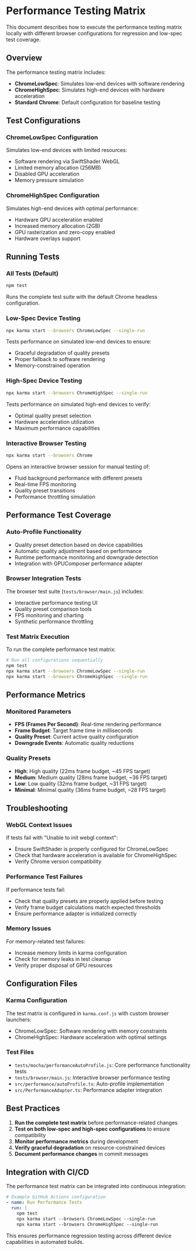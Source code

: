 # Performance Testing Matrix

This document describes how to execute the performance testing matrix locally with different browser configurations for regression and low-spec test coverage.

## Overview

The performance testing matrix includes:
- **ChromeLowSpec**: Simulates low-end devices with software rendering
- **ChromeHighSpec**: Simulates high-end devices with hardware acceleration
- **Standard Chrome**: Default configuration for baseline testing

## Test Configurations

### ChromeLowSpec Configuration
Simulates low-end devices with limited resources:
- Software rendering via SwiftShader WebGL
- Limited memory allocation (256MB)
- Disabled GPU acceleration
- Memory pressure simulation

### ChromeHighSpec Configuration  
Simulates high-end devices with optimal performance:
- Hardware GPU acceleration enabled
- Increased memory allocation (2GB)
- GPU rasterization and zero-copy enabled
- Hardware overlays support

## Running Tests

### All Tests (Default)
```bash
npm test
```
Runs the complete test suite with the default Chrome headless configuration.

### Low-Spec Device Testing
```bash
npx karma start --browsers ChromeLowSpec --single-run
```
Tests performance on simulated low-end devices to ensure:
- Graceful degradation of quality presets
- Proper fallback to software rendering
- Memory-constrained operation

### High-Spec Device Testing
```bash
npx karma start --browsers ChromeHighSpec --single-run
```
Tests performance on simulated high-end devices to verify:
- Optimal quality preset selection
- Hardware acceleration utilization
- Maximum performance capabilities

### Interactive Browser Testing
```bash
npx karma start --browsers Chrome
```
Opens an interactive browser session for manual testing of:
- Fluid background performance with different presets
- Real-time FPS monitoring
- Quality preset transitions
- Performance throttling simulation

## Performance Test Coverage

### Auto-Profile Functionality
- Quality preset detection based on device capabilities
- Automatic quality adjustment based on performance
- Runtime performance monitoring and downgrade detection
- Integration with GPUComposer performance adapter

### Browser Integration Tests
The browser test suite (`tests/browser/main.js`) includes:
- Interactive performance testing UI
- Quality preset comparison tools
- FPS monitoring and charting
- Synthetic performance throttling

### Test Matrix Execution
To run the complete performance test matrix:

```bash
# Run all configurations sequentially
npm test
npx karma start --browsers ChromeLowSpec --single-run
npx karma start --browsers ChromeHighSpec --single-run
```

## Performance Metrics

### Monitored Parameters
- **FPS (Frames Per Second)**: Real-time rendering performance
- **Frame Budget**: Target frame time in milliseconds
- **Quality Preset**: Current active quality configuration
- **Downgrade Events**: Automatic quality reductions

### Quality Presets
- **High**: High quality (22ms frame budget, ~45 FPS target)
- **Medium**: Medium quality (28ms frame budget, ~36 FPS target)  
- **Low**: Low quality (32ms frame budget, ~31 FPS target)
- **Minimal**: Minimal quality (36ms frame budget, ~28 FPS target)

## Troubleshooting

### WebGL Context Issues
If tests fail with "Unable to init webgl context":
- Ensure SwiftShader is properly configured for ChromeLowSpec
- Check that hardware acceleration is available for ChromeHighSpec
- Verify Chrome version compatibility

### Performance Test Failures
If performance tests fail:
- Check that quality presets are properly applied before testing
- Verify frame budget calculations match expected thresholds
- Ensure performance adapter is initialized correctly

### Memory Issues
For memory-related test failures:
- Increase memory limits in karma configuration
- Check for memory leaks in test cleanup
- Verify proper disposal of GPU resources

## Configuration Files

### Karma Configuration
The test matrix is configured in `karma.conf.js` with custom browser launchers:
- ChromeLowSpec: Software rendering with memory constraints
- ChromeHighSpec: Hardware acceleration with optimal settings

### Test Files
- `tests/mocha/performanceAutoProfile.js`: Core performance functionality tests
- `tests/browser/main.js`: Interactive browser performance testing
- `src/performance/autoProfile.ts`: Auto-profile implementation
- `src/PerformanceAdapter.ts`: Performance adapter integration

## Best Practices

1. **Run the complete test matrix** before performance-related changes
2. **Test on both low-spec and high-spec configurations** to ensure compatibility
3. **Monitor performance metrics** during development
4. **Verify graceful degradation** on resource-constrained devices
5. **Document performance changes** in commit messages

## Integration with CI/CD

The performance test matrix can be integrated into continuous integration:

```yaml
# Example GitHub Actions configuration
- name: Run Performance Tests
  run: |
    npm test
    npx karma start --browsers ChromeLowSpec --single-run
    npx karma start --browsers ChromeHighSpec --single-run
```

This ensures performance regression testing across different device capabilities in automated builds.